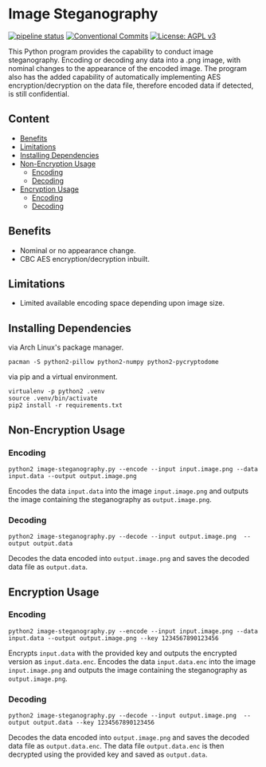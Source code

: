 # Image Steganography
[![pipeline status](https://gitlab.com/DeveloperC/image-steganography/badges/master/pipeline.svg)](https://gitlab.com/DeveloperC/image-steganography/commits/master)
[![Conventional Commits](https://img.shields.io/badge/Conventional%20Commits-1.0.0-yellow.svg)](https://conventionalcommits.org)
[![License: AGPL v3](https://img.shields.io/badge/License-AGPLv3-blue.svg)](https://www.gnu.org/licenses/agpl-3.0)


This Python program provides the capability to conduct image steganography. Encoding or decoding any data into a .png image, with nominal changes to the appearance of the encoded image. The program also has the added capability of automatically implementing AES encryption/decryption on the data file, therefore encoded data if detected, is still confidential.


## Content
 * [Benefits](#benefits)
 * [Limitations](#limitations)
 * [Installing Dependencies](#installing-dependencies)
 * [Non-Encryption Usage](#non-encryption-usage)
   + [Encoding](#encoding)
   + [Decoding](#decoding)
 * [Encryption Usage](#encryption-usage)
   + [Encoding](#encoding-1)
   + [Decoding](#decoding-1)


## Benefits
 * Nominal or no appearance change.
 * CBC AES encryption/decryption inbuilt.


## Limitations
 * Limited available encoding space depending upon image size.


## Installing Dependencies
via Arch Linux's package manager.
```
pacman -S python2-pillow python2-numpy python2-pycryptodome
```

via pip and a virtual environment.
```
virtualenv -p python2 .venv
source .venv/bin/activate
pip2 install -r requirements.txt
```

## Non-Encryption Usage
### Encoding
```
python2 image-steganography.py --encode --input input.image.png --data input.data --output output.image.png
```

Encodes the data `input.data` into the image `input.image.png` and outputs the image containing the steganography as `output.image.png`.


### Decoding
```
python2 image-steganography.py --decode --input output.image.png  --output output.data
```

Decodes the data encoded into `output.image.png` and saves the decoded data file as `output.data`.


## Encryption Usage
### Encoding
```
python2 image-steganography.py --encode --input input.image.png --data input.data --output output.image.png --key 1234567890123456
```

Encrypts `input.data` with the provided key and outputs the encrypted version as `input.data.enc`. Encodes the data `input.data.enc` into the image `input.image.png` and outputs the image containing the steganography as `output.image.png`.


### Decoding
```
python2 image-steganography.py --decode --input output.image.png  --output output.data --key 1234567890123456
```

Decodes the data encoded into `output.image.png` and saves the decoded data file as `output.data.enc`. The data file `output.data.enc` is then decrypted using the provided key and saved as `output.data`.
